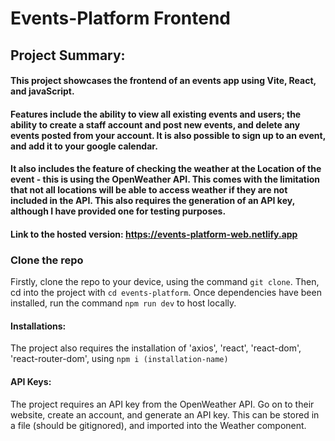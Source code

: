 # Events-Platform Frontend

## Project Summary:

#### This project showcases the frontend of an events app using Vite, React, and javaScript.

#### Features include the ability to view all existing events and users; the ability to create a staff account and post new events, and delete any events posted from your account. It is also possible to sign up to an event, and add it to your google calendar. 

#### It also includes the feature of checking the weather at the Location of the event - this is using the OpenWeather API. This comes with the limitation that not all locations will be able to access weather if they are not included in the API. This also requires the generation of an API key, although I have provided one for testing purposes.

#### Link to the hosted version: https://events-platform-web.netlify.app

### Clone the repo

Firstly, clone the repo to your device, using the command `git clone`.
Then, cd into the project with `cd events-platform`.
Once dependencies have been installed, run the command `npm run dev` to host locally.

#### Installations:

The project also requires the installation of 'axios', 'react', 'react-dom', 'react-router-dom', using `npm i (installation-name)`

#### API Keys:

The project requires an API key from the OpenWeather API. Go on to their website, create an account, and generate an API key. This can be stored in a file (should be gitignored), and imported into the Weather component.
